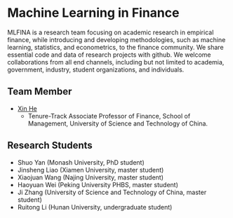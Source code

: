 # Machine Learning in Finance 

MLFINA is a research team focusing on academic research in empirical finance, while introducing and developing methodologies, such as machine learning, statistics, and econometrics, to the finance community. We share essential code and data of research projects with github. We welcome collaborations from all end channels, including but not limited to academia, government, industry, student organizations, and individuals.

## Team Member

- [Xin He](www.xinhesean.com)
  - Tenure-Track Associate Professor of Finance, School of Management, University of Science and Technology of China.

## Research Students

- Shuo Yan (Monash University, PhD student)
- Jinsheng Liao (Xiamen University, master student)
- Xiaojuan Wang (Najing University, master student)
- Haoyuan Wei (Peking University PHBS, master student)
- Ji Zhang (University of Science and Technology of China, master student)
- Ruitong Li (Hunan University, undergraduate student)
